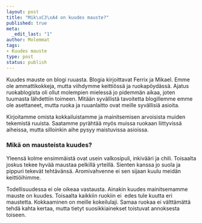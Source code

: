```yaml
--- 
layout: post
title: "Mik\xC3\xA4 on kuudes mauste?"
published: true
meta: 
  _edit_last: "1"
author: Molemmat
tags: 
- Kuudes mauste
type: post
status: publish
---
```

Kuudes mauste on blogi ruuasta. Blogia kirjoittavat Ferrix ja Mikael. Emme ole ammattikokkeja, mutta viihdymme keittiössä ja ruokapöydässä. Ajatus ruokablogista oli ollut molempien mielessä jo pidemmän aikaa, joten tuumasta lähdettiin toimeen. Mitään syvällistä tavoitetta blogillemme emme ole asettaneet, mutta ruoka ja ruuanlaitto ovat meille syvällisiä asioita.

Kirjoitamme omista kokkailuistamme ja mainitsemisen arvoisista muiden tekemistä ruuista. Saatamme pyrähtää myös muissa ruokaan liittyvissä aiheissa, mutta silloinkin aihe pysyy maistuvissa asioissa.

<h3>Mikä on mausteista kuudes?</h3>

Yleensä kolme ensimmäistä ovat usein valkosipuli, inkivääri ja chili. Toisaalta joskus tekee hyvää maustaa pelkillä yrteillä. Sienten kanssa jo suola ja pippuri tekevät tehtävänsä. Aromivahvenne ei sen sijaan kuulu meidän keittiöihimme.

Todellisuudessa ei ole oikeaa vastausta. Ainakin kuudes mainitsemamme mauste on kuudes. Toisaalta kaikkiin ruokiin ei  edes tule kuutta eri maustetta. Kokkaaminen on meille kokeilulaji. Samaa ruokaa ei välttämättä tehdä kahta kertaa, mutta tietyt suosikkiainekset toistuvat annoksesta toiseen.
